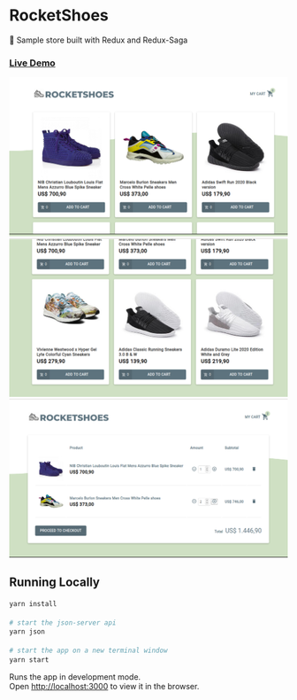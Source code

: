 # RocketShoes
:shoe: Sample store built with Redux and Redux-Saga

### [Live Demo](https://augustorl-rocketshoes.netlify.com//)

![Screenshot 1](screenshot1.png)
![Screenshot 2](screenshot2.png)
![Screenshot 3](screenshot3.png)

## Running Locally

```sh
yarn install

# start the json-server api
yarn json

# start the app on a new terminal window
yarn start
```

Runs the app in development mode.<br>
Open [http://localhost:3000](http://localhost:3000) to view it in the browser.
